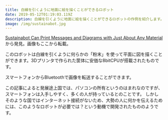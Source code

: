 ```yaml
---
title: 白線を引くように地面に絵を描くことができるロボット
date: 2019-05-12T01:19:03.119Z
description: 白線を引くように地面に絵を描くことができるロボットの作例を紹介します。
image: /img/sustainabot.jpg
---
```

[Sustainabot Can Print Messages and Diagrams with Just About Any Material](https://blog.hackster.io/sustainabot-can-print-messages-and-diagrams-with-just-about-any-material-d59bbf36e9e3)から発見。画像もここから転載。

このロボットは白線を引くように何らかの「粉末」を使って平面に図を描くことができます。3Dプリンタで作られた筐体に安価な8bitCPUが搭載されたものです。

スマートフォンからBluetoothで画像を転送することができます。

この記事によると発展途上国では、パソコンの所有というのはまれなのですが、スマートフォンは入手しやすく、多くの人が持っているとのことです。
しかしそのような国ではインターネット接続がないため、大勢の人に何かを伝えるためには、このようなロボットが必要では？という動機で開発されたもののようです。
